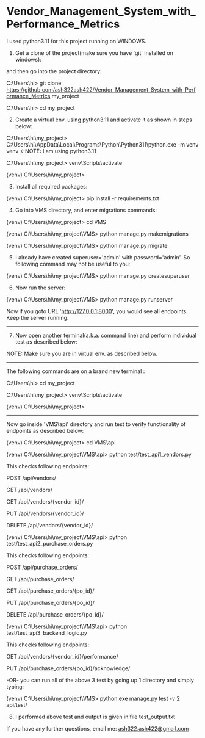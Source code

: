 # Vendor_Management_System_with_Performance_Metrics
 
 I used python3.11 for this project running on WINDOWS.

1) Get a clone of the project(make sure you have 'git' installed on  windows):

and then go into the project directory:

C:\Users\hi> git clone https://github.com/ash322ash422/Vendor_Management_System_with_Performance_Metrics my_project

C:\Users\hi> cd my_project

2) Create a virtual env. using python3.11 and activate it as shown in steps below:

C:\Users\hi\my_project> C:\Users\hi\AppData\Local\Programs\Python\Python311\python.exe -m venv venv   <-NOTE: I am using python3.11

C:\Users\hi\my_project> venv\Scripts\activate

(venv) C:\Users\hi\my_project>

3) Install all required packages:

(venv) C:\Users\hi\my_project> pip install -r requirements.txt

4) Go into VMS directory, and enter migrations commands:

(venv) C:\Users\hi\my_project> cd VMS

(venv) C:\Users\hi\my_project\VMS> python manage.py makemigrations

(venv) C:\Users\hi\my_project\VMS> python manage.py migrate 

5) I already have created superuser='admin' with password='admin'. So following command may not be useful to you:

(venv) C:\Users\hi\my_project\VMS> python manage.py createsuperuser

6) Now run the server: 

(venv) C:\Users\hi\my_project\VMS> python manage.py runserver

Now if you goto URL 'http://127.0.0.1:8000', you would see all endpoints. Keep the server running.

***********************************************

7) Now open another terminal(a.k.a. command line) and perform individual test as described below:

NOTE: Make sure you are in virtual env. as described below.

*******************
The following commands are on a brand new terminal :

C:\Users\hi> cd my_project

C:\Users\hi\my_project> venv\Scripts\activate

(venv) C:\Users\hi\my_project>

******************

Now go inside 'VMS\api' directory and run test to verify functionality of endpoints as described below:

(venv) C:\Users\hi\my_project> cd VMS\api

(venv) C:\Users\hi\my_project\VMS\api> python test/test_api1_vendors.py

This checks following endpoints:

POST /api/vendors/

GET /api/vendors/

GET /api/vendors/{vendor_id}/

PUT /api/vendors/{vendor_id}/

DELETE /api/vendors/{vendor_id}/

(venv) C:\Users\hi\my_project\VMS\api> python test/test_api2_purchase_orders.py

This checks following endpoints:

POST /api/purchase_orders/

GET /api/purchase_orders/

GET /api/purchase_orders/{po_id}/

PUT /api/purchase_orders/{po_id}/

DELETE /api/purchase_orders/{po_id}/

(venv) C:\Users\hi\my_project\VMS\api> python test/test_api3_backend_logic.py

This checks following endpoints:

GET /api/vendors/{vendor_id}/performance/

PUT /api/purchase_orders/{po_id}/acknowledge/

-OR- you can run all of the above 3 test by going up 1 directory and simply typing:

(venv) C:\Users\hi\my_project\VMS> python.exe manage.py test -v 2 api/test/

8) I performed above test and output is given in file test_output.txt

If you have any further questions, email me: ash322.ash422@gmail.com